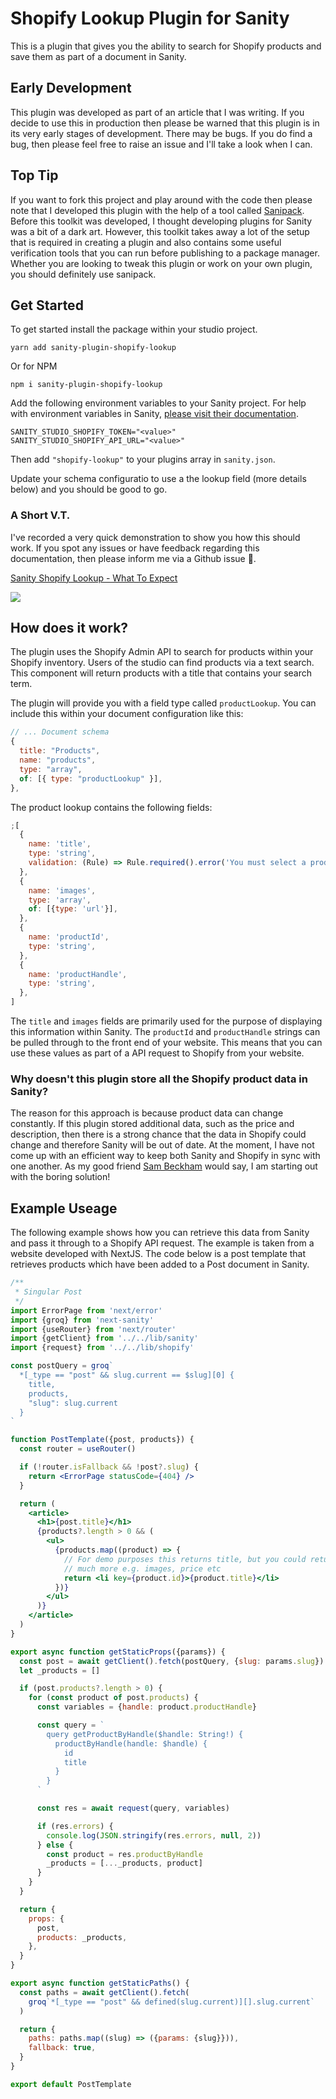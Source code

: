 # Shopify Lookup Plugin for Sanity

This is a plugin that gives you the ability to search for Shopify products
and save them as part of a document in Sanity.

## Early Development

This plugin was developed as part of an article that I was writing. If you
decide to use this in production then please be warned that this plugin
is in its very early stages of development. There may be bugs. If you do
find a bug, then please feel free to raise an issue and I'll take a look
when I can.

## Top Tip

If you want to fork this project and play around with the code then please note that I developed this plugin with the help of a tool called [Sanipack](https://github.com/rexxars/sanipack). Before this toolkit was developed, I thought developing plugins for Sanity was a bit of a dark art. However, this toolkit takes away a lot of the setup that is required in creating a plugin and also contains some useful verification tools that you can run before publishing to a package manager. Whether you are looking to tweak this plugin or work on your own plugin, you should definitely use sanipack.

## Get Started

To get started install the package within your studio project.

```
yarn add sanity-plugin-shopify-lookup
```

Or for NPM

```
npm i sanity-plugin-shopify-lookup
```

Add the following environment variables to your Sanity project. For help
with environment variables in Sanity, [please visit their documentation]().

```
SANITY_STUDIO_SHOPIFY_TOKEN="<value>"
SANITY_STUDIO_SHOPIFY_API_URL="<value>"
```

Then add `"shopify-lookup"` to your plugins array in `sanity.json`.

Update your schema configuratio to use a the lookup field (more details below)
and you should be good to go.

### A Short V.T.

I've recorded a very quick demonstration to show you how this should work.
If you spot any issues or have feedback regarding this documentation, then please
inform me via a Github issue 🙏.

<a href="https://www.loom.com/share/85929d948c694e60921f40146b538e54">
  <p>Sanity Shopify Lookup - What To Expect</p>
  <img style="max-width:300px;" src="https://cdn.loom.com/sessions/thumbnails/85929d948c694e60921f40146b538e54-with-play.gif">
</a>

## How does it work?

The plugin uses the Shopify Admin API to search for products within your
Shopify inventory. Users of the studio can find products via a text
search. This component will return products with a title that contains
your search term.

The plugin will provide you with a field type called `productLookup`.
You can include this within your document configuration like this:

```js
// ... Document schema
{
  title: "Products",
  name: "products",
  type: "array",
  of: [{ type: "productLookup" }],
},
```

The product lookup contains the following fields:

```js
;[
  {
    name: 'title',
    type: 'string',
    validation: (Rule) => Rule.required().error('You must select a product'),
  },
  {
    name: 'images',
    type: 'array',
    of: [{type: 'url'}],
  },
  {
    name: 'productId',
    type: 'string',
  },
  {
    name: 'productHandle',
    type: 'string',
  },
]
```

The `title` and `images` fields are primarily used for the purpose of displaying
this information within Sanity. The `productId` and `productHandle` strings can
be pulled through to the front end of your website. This means that you can
use these values as part of a API request to Shopify from your website.

### Why doesn't this plugin store all the Shopify product data in Sanity?

The reason for this approach is because product data can change constantly. If
this plugin stored additional data, such as the price and description, then
there is a strong chance that the data in Shopify could change and therefore Sanity will be out of date. At the
moment, I have not come up with an efficient way to keep both Sanity and
Shopify in sync with one another. As my good friend [Sam Beckham](https://twitter.com/samdbeckham)
would say, I am starting out with the boring solution!

## Example Useage

The following example shows how you can retrieve this data from Sanity and pass
it through to a Shopify API request. The example is taken from a website
developed with NextJS. The code below is a post template that retrieves products
which have been added to a Post document in Sanity.

```jsx
/**
 * Singular Post
 */
import ErrorPage from 'next/error'
import {groq} from 'next-sanity'
import {useRouter} from 'next/router'
import {getClient} from '../../lib/sanity'
import {request} from '../../lib/shopify'

const postQuery = groq`
  *[_type == "post" && slug.current == $slug][0] {
    title,
    products,
    "slug": slug.current
  }
`

function PostTemplate({post, products}) {
  const router = useRouter()

  if (!router.isFallback && !post?.slug) {
    return <ErrorPage statusCode={404} />
  }

  return (
    <article>
      <h1>{post.title}</h1>
      {products?.length > 0 && (
        <ul>
          {products.map((product) => {
            // For demo purposes this returns title, but you could return
            // much more e.g. images, price etc
            return <li key={product.id}>{product.title}</li>
          })}
        </ul>
      )}
    </article>
  )
}

export async function getStaticProps({params}) {
  const post = await getClient().fetch(postQuery, {slug: params.slug})
  let _products = []

  if (post.products?.length > 0) {
    for (const product of post.products) {
      const variables = {handle: product.productHandle}

      const query = `
        query getProductByHandle($handle: String!) {
          productByHandle(handle: $handle) {
            id
            title
          }
        }
      `

      const res = await request(query, variables)

      if (res.errors) {
        console.log(JSON.stringify(res.errors, null, 2))
      } else {
        const product = res.productByHandle
        _products = [..._products, product]
      }
    }
  }

  return {
    props: {
      post,
      products: _products,
    },
  }
}

export async function getStaticPaths() {
  const paths = await getClient().fetch(
    groq`*[_type == "post" && defined(slug.current)][].slug.current`
  )

  return {
    paths: paths.map((slug) => ({params: {slug}})),
    fallback: true,
  }
}

export default PostTemplate
```
